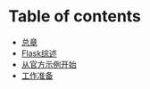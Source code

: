 # Table of contents

* [总章](README.md)
* [Flask综述](flask-zong-shu.md)
* [从官方示例开始](cong-guan-fang-shi-li-kai-shi.md)
* [工作准备](gong-zuo-zhun-bei.md)

